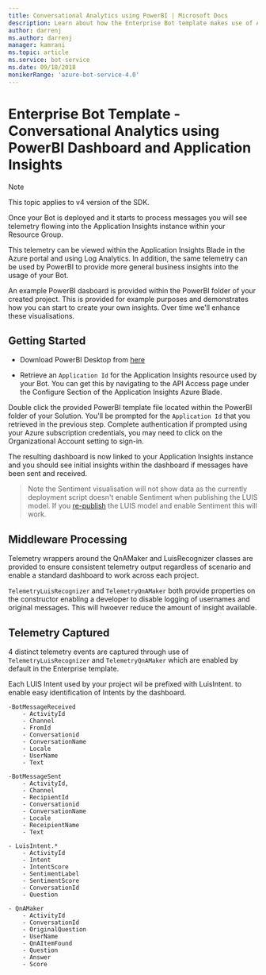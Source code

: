 ```yaml
---
title: Conversational Analytics using PowerBI | Microsoft Docs
description: Learn about how the Enterprise Bot template makes use of Application Insights to enable insights through PowerBI
author: darrenj
ms.author: darrenj
manager: kamrani
ms.topic: article
ms.service: bot-service
ms.date: 09/18/2018
monikerRange: 'azure-bot-service-4.0'
---
```


# Enterprise Bot Template - Conversational Analytics using PowerBI Dashboard and Application Insights

> [!NOTE]
> This topic applies to v4 version of the SDK. 

Once your Bot is deployed and it starts to process messages you will see telemetry flowing into the Application Insights instance within your Resource Group. 

This telemetry can be viewed within the Application Insights Blade in the Azure portal and using Log Analytics. In addition, the same telemetry can be used by PowerBI to provide more general business insights into the usage of your Bot.

An example PowerBI dasboard is provided within the PowerBI folder of your created project. This is provided for example purposes and demonstrates how you can start to create your own insights. Over time we'll enhance these visualisations. 

## Getting Started

- Download PowerBI Desktop from [here](https://powerbi.microsoft.com/en-us/desktop/)
 
- Retrieve an ```Application Id``` for the Application Insights resource used by your Bot. You can get this by navigating to the API Access page under the Configure Section of the Application Insights Azure Blade.

Double click the provided PowerBI template file located within the PowerBI folder of your Solution. You'll be prompted for the ```Application Id``` that you retrieved in the previous step. Complete authentication if prompted using your Azure subscription credentials, you may need to click on the Organizational Account setting to sign-in.

The resulting dashboard is now linked to your Application Insights instance and you should see initial insights within the dashboard if messages have been sent and received.

>Note the Sentiment visualisation will not show data as the currently deployment script doesn't enable Sentiment when publishing the LUIS model. If you [re-publish](https://docs.microsoft.com/en-us/azure/cognitive-services/luis/luis-how-to-publish-app) the LUIS model and enable Sentiment this will work.

## Middleware Processing

Telemetry wrappers around the QnAMaker and LuisRecognizer classes are provided to ensure consistent telemetry output regardless of scenario and enable a standard dashboard to work across each project.

```TelemetryLuisRecognizer``` and ```TelemetryQnAMaker``` both provide properties on the constructor enabling a developer to disable logging of usernames and original messages. This will hwoever reduce the amount of insight available.

## Telemetry Captured

4 distinct telemetry events are captured through use of  ```TelemetryLuisRecognizer``` and ```TelemetryQnAMaker``` which are enabled by default in the Enterprise template. 

Each LUIS Intent used by your project wil be prefixed with LuisIntent. to enable easy identification of Intents by the dashboard.

```
-BotMessageReceived
    - ActivityId
    - Channel
    - FromId
    - Conversationid
    - ConversationName
    - Locale
    - UserName
    - Text
```
  
```
-BotMessageSent
    - ActivityId,
    - Channel
    - RecipientId
    - Conversationid
    - ConversationName
    - Locale
    - ReceipientName
    - Text
```

```
- LuisIntent.*
    - ActivityId
    - Intent
    - IntentScore
    - SentimentLabel
    - SentimentScore
    - ConversationId
    - Question
```

```
- QnAMaker
    - ActivityId
    - ConversationId
    - OriginalQuestion
    - UserName
    - QnAItemFound
    - Question
    - Answer
    - Score
```